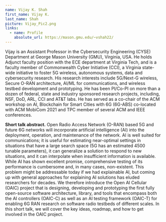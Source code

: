 ```yaml
---
name: Vijay K. Shah
first_name: Vijay K.
last_name: Shah
picture: Vijay_Pic2.png
links:
  - name: Profile
    absolute_url: https://mason.gmu.edu/~vshah22/
---
```


 Vijay is an Assistant Professor in the Cybersecurity Engineering (CYSE) Department at George Mason University (GMU), Virginia, USA. He holds Adjunct faculty position with the ECE department at Virginia Tech, and is a faculty member of Commonwealth Cyber Initiative (CCI), a Virginia state-wide initiative to foster 5G wireless, autonomous systems, data and cybersecurity research. His research interests include 5G/Next-G wireless, Secure O-RAN architecture, AI/ML for communications, and wireless testbed development and prototyping. He has been PI/Co-PI on more than a dozen of federal, state and industry sponsored research projects, including, NSF, DoD, ARL, CCI and AT&T labs. He has served as a co-chair of the ACM workshop on AI, Blockchain for Smart Cities with 6G (6G-ABS) co-located with ACM MobiCom 2021 and TPC member of several ACM and IEEE conferences.


<strong>Short talk abstract.</strong> Open Radio Access Network (O-RAN) based 5G and future 6G networks will incorporate artificial intelligence (AI) into the deployment, operation, and maintenance of the network. AI is well suited for communications;  it is useful for estimating near-optimal settings in situations that have a large search space (5G has an estimated 4500 tunable parameters), it can generalize a solution to respond to new situations, and it can interpolate when insufficient information is available. While AI has shown excellent promise, comprehensive testing of its performance is cumbersome and, in many cases, non-existent. This problem might be addressable today if we had explainable AI, but coming up with general approaches for explaining AI solutions has eluded researchers for decades. We therefore introduce the Open AI Cellular (OAIC) project that is designing, developing and prototyping the first fully open-source software architecture, library, and tools that encompass both the AI controllers (OAIC-C) as well as an AI testing framework (OAIC-T) for enabling 6G RAN research on software radio testbeds of different scales. In this short talk, we will cover the key ideas, roadmap, and how to get involved in the OAIC project.
